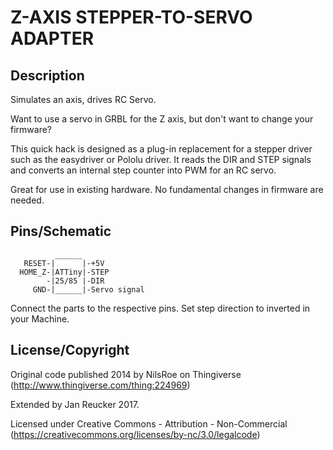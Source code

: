 Z-AXIS STEPPER-TO-SERVO ADAPTER
===============================

Description
-----------

Simulates an axis, drives RC Servo.

Want to use a servo in GRBL for the Z axis, but don't want to change
your firmware?

This quick hack is designed as a plug-in replacement for a stepper
driver such as the easydriver or Pololu driver. It reads the DIR and
STEP signals and converts an internal step counter into PWM for an
RC servo.

Great for use in existing hardware. No fundamental changes in firmware
are needed.


Pins/Schematic
--------------

```
          ______
   RESET-|      |-+5V
  HOME_Z-|ATTiny|-STEP
        -|25/85 |-DIR
     GND-|______|-Servo signal
```

Connect the parts to the respective pins. Set step direction to
inverted in your Machine.


License/Copyright
-----------------

Original code published 2014 by NilsRoe on Thingiverse
(http://www.thingiverse.com/thing:224969)

Extended by Jan Reucker 2017.

Licensed under Creative Commons - Attribution - Non-Commercial
(https://creativecommons.org/licenses/by-nc/3.0/legalcode)


